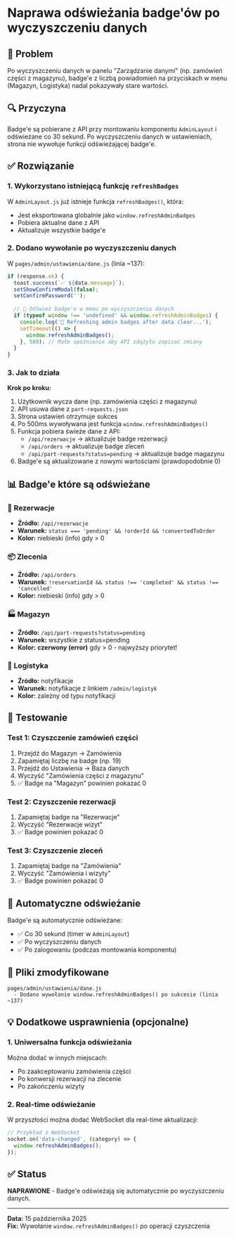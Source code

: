 # Naprawa odświeżania badge'ów po wyczyszczeniu danych

## 🐛 Problem
Po wyczyszczeniu danych w panelu "Zarządzanie danymi" (np. zamówień części z magazynu), badge'e z liczbą powiadomień na przyciskach w menu (Magazyn, Logistyka) nadal pokazywały stare wartości.

## 🔍 Przyczyna
Badge'e są pobierane z API przy montowaniu komponentu `AdminLayout` i odświeżane co 30 sekund. Po wyczyszczeniu danych w ustawieniach, strona nie wywołuje funkcji odświeżającej badge'e.

## ✅ Rozwiązanie

### 1. Wykorzystano istniejącą funkcję `refreshBadges`
W `AdminLayout.js` już istnieje funkcja `refreshBadges()`, która:
- Jest eksportowana globalnie jako `window.refreshAdminBadges`
- Pobiera aktualne dane z API
- Aktualizuje wszystkie badge'e

### 2. Dodano wywołanie po wyczyszczeniu danych
W `pages/admin/ustawienia/dane.js` (linia ~137):

```javascript
if (response.ok) {
  toast.success(`✅ ${data.message}`);
  setShowConfirmModal(false);
  setConfirmPassword('');
  
  // 🔄 Odśwież badge'e w menu po wyczyszczeniu danych
  if (typeof window !== 'undefined' && window.refreshAdminBadges) {
    console.log('🔄 Refreshing admin badges after data clear...');
    setTimeout(() => {
      window.refreshAdminBadges();
    }, 500); // Małe opóźnienie aby API zdążyło zapisać zmiany
  }
}
```

### 3. Jak to działa

**Krok po kroku:**
1. Użytkownik wycza dane (np. zamówienia części z magazynu)
2. API usuwa dane z `part-requests.json`
3. Strona ustawień otrzymuje sukces
4. Po 500ms wywoływana jest funkcja `window.refreshAdminBadges()`
5. Funkcja pobiera świeże dane z API:
   - `/api/rezerwacje` → aktualizuje badge rezerwacji
   - `/api/orders` → aktualizuje badge zleceń
   - `/api/part-requests?status=pending` → aktualizuje badge magazynu
6. Badge'e są aktualizowane z nowymi wartościami (prawdopodobnie 0)

## 📊 Badge'e które są odświeżane

### 🎯 Rezerwacje
- **Źródło:** `/api/rezerwacje`
- **Warunek:** `status === 'pending' && !orderId && !convertedToOrder`
- **Kolor:** niebieski (info) gdy > 0

### 📦 Zlecenia
- **Źródło:** `/api/orders`
- **Warunek:** `!reservationId && status !== 'completed' && status !== 'cancelled'`
- **Kolor:** niebieski (info) gdy > 0

### 🏭 Magazyn
- **Źródło:** `/api/part-requests?status=pending`
- **Warunek:** wszystkie z status=pending
- **Kolor:** **czerwony (error)** gdy > 0 - najwyższy priorytet!

### 🚚 Logistyka
- **Źródło:** notyfikacje
- **Warunek:** notyfikacje z linkiem `/admin/logistyk`
- **Kolor:** zależny od typu notyfikacji

## 🧪 Testowanie

### Test 1: Czyszczenie zamówień części
1. Przejdź do Magazyn → Zamówienia
2. Zapamiętaj liczbę na badge (np. 19)
3. Przejdź do Ustawienia → Baza danych
4. Wyczyść "Zamówienia części z magazynu"
5. ✅ Badge na "Magazyn" powinien pokazać 0

### Test 2: Czyszczenie rezerwacji
1. Zapamiętaj badge na "Rezerwacje"
2. Wyczyść "Rezerwacje wizyt"
3. ✅ Badge powinien pokazać 0

### Test 3: Czyszczenie zleceń
1. Zapamiętaj badge na "Zamówienia"
2. Wyczyść "Zamówienia i wizyty"
3. ✅ Badge powinien pokazać 0

## 🔄 Automatyczne odświeżanie

Badge'e są automatycznie odświeżane:
- ✅ Co 30 sekund (timer w `AdminLayout`)
- ✅ Po wyczyszczeniu danych
- ✅ Po zalogowaniu (podczas montowania komponentu)

## 📝 Pliki zmodyfikowane

```
pages/admin/ustawienia/dane.js
  - Dodano wywołanie window.refreshAdminBadges() po sukcesie (linia ~137)
```

## 💡 Dodatkowe usprawnienia (opcjonalne)

### 1. Uniwersalna funkcja odświeżania
Można dodać w innych miejscach:
- Po zaakceptowaniu zamówienia części
- Po konwersji rezerwacji na zlecenie
- Po zakończeniu wizyty

### 2. Real-time odświeżanie
W przyszłości można dodać WebSocket dla real-time aktualizacji:
```javascript
// Przykład z WebSocket
socket.on('data-changed', (category) => {
  window.refreshAdminBadges();
});
```

## ✅ Status
**NAPRAWIONE** - Badge'e odświeżają się automatycznie po wyczyszczeniu danych.

---

**Data:** 15 października 2025  
**Fix:** Wywołanie `window.refreshAdminBadges()` po operacji czyszczenia
